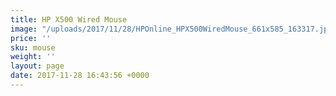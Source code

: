 ```yaml
---
title: HP X500 Wired Mouse
image: "/uploads/2017/11/28/HPOnline_HPX500WiredMouse_661x585_163317.jpg"
price: ''
sku: mouse
weight: ''
layout: page
date: 2017-11-28 16:43:56 +0000
---
```

